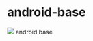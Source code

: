 # android-base
[![](https://jitpack.io/v/LiJier/android-base.svg)](https://jitpack.io/#LiJier/android-base)
android base
